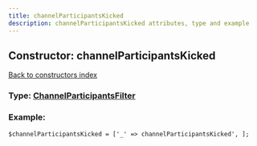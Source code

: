```yaml
---
title: channelParticipantsKicked
description: channelParticipantsKicked attributes, type and example
---
```

## Constructor: channelParticipantsKicked  
[Back to constructors index](index.md)






### Type: [ChannelParticipantsFilter](../types/ChannelParticipantsFilter.md)


### Example:

```
$channelParticipantsKicked = ['_' => channelParticipantsKicked', ];
```